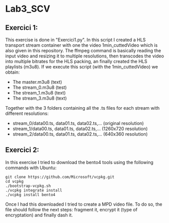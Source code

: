# Lab3_SCV

## Exercici 1:

This exercise is done in "Exercici1.py". In this script I created a HLS transport stream container with one the video 1min_cuttedVideo which is also given in this repository. The ffmpeg command is basically 
reading the input video and resizing it to multiple resolutions, then transcodes the video into multiple bitrates for the HLS packing, an finally created the HLS playlists (m3u8).
If we execute this script (with the 1min_cuttedVideo) we obtain:
  - The master.m3u8 (text)
  - The stream_0.m3u8 (test)
  - The stream_1.m3u8 (text)
  - The stream_3.m3u8 (text)
  
 Together with the 3 folders containing all the .ts files for each stream with different resolutions:
  - stream_0/data00.ts, data01.ts, data02.ts,... (original resolution)
  - stream_1/data00.ts, data01.ts, data02.ts,... (1260x720 resolution)
  - stream_2/data00.ts, data01.ts, data02.ts,... (640x360 resolution)

## Exercici 2:

In this exercise I tried to download the bento4 tools using the following commands with Ubuntu:
```
git clone https://github.com/Microsoft/vcpkg.git
cd vcpkg
./bootstrap-vcpkg.sh
./vcpkg integrate install
./vcpkg install bento4
```

Once I had this downloaded I tried to create a MPD video file. To do so, the file should follow the next steps: fragment it, encrypt it (type of encryptation) and finally dash it.

